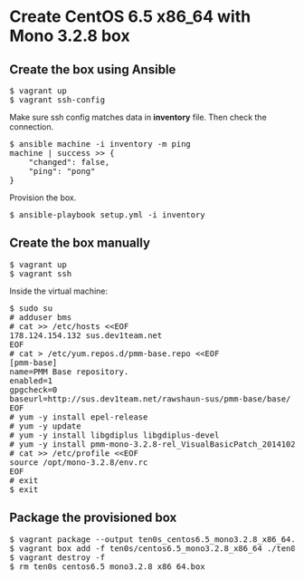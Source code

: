 # Create CentOS 6.5 x86_64 with Mono 3.2.8 box

## Create the box using Ansible

<pre>
$ vagrant up
$ vagrant ssh-config
</pre>

Make sure ssh config matches data in **inventory** file.
Then check the connection.

<pre>
$ ansible machine -i inventory -m ping
machine | success >> {
    "changed": false,
    "ping": "pong"
}
</pre>

Provision the box.

<pre>
$ ansible-playbook setup.yml -i inventory
</pre>

## Create the box manually

<pre>
$ vagrant up
$ vagrant ssh
</pre>

Inside the virtual machine:

<pre>
$ sudo su
# adduser bms
# cat &gt;&gt; /etc/hosts &lt;&lt;EOF
178.124.154.132 sus.dev1team.net
EOF
# cat &gt; /etc/yum.repos.d/pmm-base.repo &lt;&lt;EOF
[pmm-base]
name=PMM Base repository.
enabled=1
gpgcheck=0
baseurl=http://sus.dev1team.net/rawshaun-sus/pmm-base/base/
EOF
# yum -y install epel-release
# yum -y update
# yum -y install libgdiplus libgdiplus-devel
# yum -y install pmm-mono-3.2.8-rel_VisualBasicPatch_20141022.x86_64
# cat &gt;&gt; /etc/profile &lt;&lt;EOF
source /opt/mono-3.2.8/env.rc
EOF
# exit
$ exit
</pre>

## Package the provisioned box

<pre>
$ vagrant package --output ten0s_centos6.5_mono3.2.8_x86_64.box
$ vagrant box add -f ten0s/centos6.5_mono3.2.8_x86_64 ./ten0s_centos6.5_mono3.2.8_x86_64.box
$ vagrant destroy -f
$ rm ten0s_centos6.5_mono3.2.8_x86_64.box
</pre>
